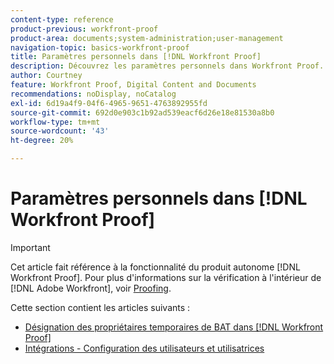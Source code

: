 ```yaml
---
content-type: reference
product-previous: workfront-proof
product-area: documents;system-administration;user-management
navigation-topic: basics-workfront-proof
title: Paramètres personnels dans [!DNL Workfront Proof]
description: Découvrez les paramètres personnels dans Workfront Proof.
author: Courtney
feature: Workfront Proof, Digital Content and Documents
recommendations: noDisplay, noCatalog
exl-id: 6d19a4f9-04f6-4965-9651-4763892955fd
source-git-commit: 692d0e903c1b92ad539eacf6d26e18e81530a8b0
workflow-type: tm+mt
source-wordcount: '43'
ht-degree: 20%

---
```


# Paramètres personnels dans [!DNL Workfront Proof]

>[!IMPORTANT]
>
>Cet article fait référence à la fonctionnalité du produit autonome [!DNL Workfront Proof]. Pour plus d&#39;informations sur la vérification à l&#39;intérieur de [!DNL Adobe Workfront], voir [Proofing](../../../review-and-approve-work/proofing/proofing.md).

Cette section contient les articles suivants :

* [Désignation des propriétaires temporaires de BAT dans [!DNL Workfront Proof]](../../../workfront-proof/wp-getstarted/personal-settings/designate-temp-proof-owners.md)
* [Intégrations - Configuration des utilisateurs et utilisatrices](../../../workfront-proof/wp-getstarted/personal-settings/integrations-user-setup.md)
